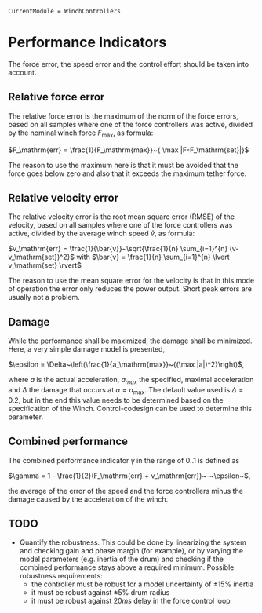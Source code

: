 ```@meta
CurrentModule = WinchControllers
```

# Performance Indicators
The force error, the speed error and the control effort should be taken into account.

## Relative force error
The relative force error is the maximum of the norm of the force errors, based on all samples where one of the force controllers was active, divided by the nominal winch force $F_\mathrm{max}$, as formula:

$F_\mathrm{err} = \frac{1}{F_\mathrm{max}}~{ \max |F-F_\mathrm{set}|}$

The reason to use the maximum here is that it must be avoided that the force goes below zero and also that it exceeds the maximum tether force.

## Relative velocity error
The relative velocity error is the root mean square error (RMSE) of the velocity, based on all samples where one of the force controllers was active, divided by the average winch speed $\bar{v}$, as formula:

$v_\mathrm{err} = \frac{1}{\bar{v}}~\sqrt{\frac{1}{n} \sum_{i=1}^{n} (v-v_\mathrm{set})^2}$
with
$\bar{v} = \frac{1}{n} \sum_{i=1}^{n} \lvert v_\mathrm{set} \rvert$

The reason to use the mean square error for the velocity is that in this mode of operation the error only reduces the power output. Short peak errors are usually not a problem.

## Damage
While the performance shall be maximized, the damage shall be minimized. Here, a very simple
damage model is presented,

$\epsilon = \Delta~\left(\frac{1}{a_\mathrm{max}}~{(\max |a|)^2}\right)$,

where $a$ is the actual acceleration, $a_{max}$ the specified, maximal acceleration and $\Delta$ the damage that occurs at $a=a_\mathrm{max}$. The default value used is $\Delta=0.2$, but in the end this value needs to be determined based on the specification of the Winch. Control-codesign can be used to determine this parameter.

## Combined performance
The combined performance indicator $\gamma$ in the range of 0..1 is defined as

$\gamma = 1 - \frac{1}{2}(F_\mathrm{err} + v_\mathrm{err})~-~\epsilon~$,

the average of the error of the speed and the force controllers minus the damage caused by the acceleration of the winch.

## TODO
- Quantify the robustness. This could be done by linearizing the system and checking gain and phase margin (for example), or by varying the model parameters (e.g. inertia of the drum) and checking if the combined performance stays above a required minimum. Possible robustness requirements:  
    - the controller must be robust for a model uncertainty of $\pm 15\%$ inertia
    - it must be robust against $\pm 5\%$ drum radius
    - it must be robust against $20ms$ delay in the force control loop
